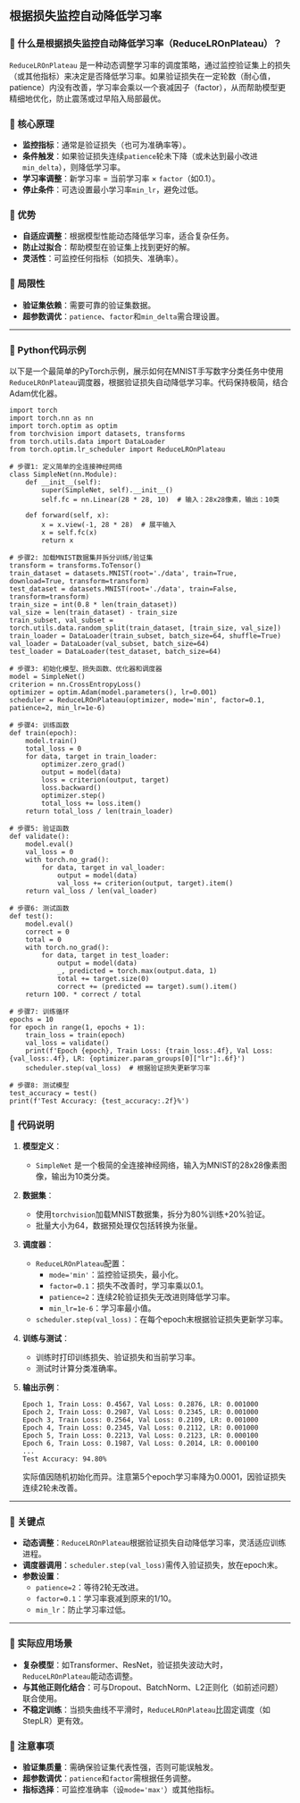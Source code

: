 ## 根据损失监控自动降低学习率
### 📖 什么是根据损失监控自动降低学习率（ReduceLROnPlateau）？

`ReduceLROnPlateau` 是一种动态调整学习率的调度策略，通过监控验证集上的损失（或其他指标）来决定是否降低学习率。如果验证损失在一定轮数（耐心值，patience）内没有改善，学习率会乘以一个衰减因子（factor），从而帮助模型更精细地优化，防止震荡或过早陷入局部最优。

### 📖 核心原理
- **监控指标**：通常是验证损失（也可为准确率等）。
- **条件触发**：如果验证损失连续`patience`轮未下降（或未达到最小改进`min_delta`），则降低学习率。
- **学习率调整**：新学习率 = 当前学习率 × `factor`（如0.1）。
- **停止条件**：可选设置最小学习率`min_lr`，避免过低。

### 📖 优势
- **自适应调整**：根据模型性能动态降低学习率，适合复杂任务。
- **防止过拟合**：帮助模型在验证集上找到更好的解。
- **灵活性**：可监控任何指标（如损失、准确率）。

### 📖 局限性
- **验证集依赖**：需要可靠的验证集数据。
- **超参数调优**：`patience`、`factor`和`min_delta`需合理设置。

---

### 📖 Python代码示例

以下是一个最简单的PyTorch示例，展示如何在MNIST手写数字分类任务中使用`ReduceLROnPlateau`调度器，根据验证损失自动降低学习率。代码保持极简，结合Adam优化器。

```
import torch
import torch.nn as nn
import torch.optim as optim
from torchvision import datasets, transforms
from torch.utils.data import DataLoader
from torch.optim.lr_scheduler import ReduceLROnPlateau

# 步骤1: 定义简单的全连接神经网络
class SimpleNet(nn.Module):
    def __init__(self):
        super(SimpleNet, self).__init__()
        self.fc = nn.Linear(28 * 28, 10)  # 输入：28x28像素，输出：10类
    
    def forward(self, x):
        x = x.view(-1, 28 * 28)  # 展平输入
        x = self.fc(x)
        return x

# 步骤2: 加载MNIST数据集并拆分训练/验证集
transform = transforms.ToTensor()
train_dataset = datasets.MNIST(root='./data', train=True, download=True, transform=transform)
test_dataset = datasets.MNIST(root='./data', train=False, transform=transform)
train_size = int(0.8 * len(train_dataset))
val_size = len(train_dataset) - train_size
train_subset, val_subset = torch.utils.data.random_split(train_dataset, [train_size, val_size])
train_loader = DataLoader(train_subset, batch_size=64, shuffle=True)
val_loader = DataLoader(val_subset, batch_size=64)
test_loader = DataLoader(test_dataset, batch_size=64)

# 步骤3: 初始化模型、损失函数、优化器和调度器
model = SimpleNet()
criterion = nn.CrossEntropyLoss()
optimizer = optim.Adam(model.parameters(), lr=0.001)
scheduler = ReduceLROnPlateau(optimizer, mode='min', factor=0.1, patience=2, min_lr=1e-6)

# 步骤4: 训练函数
def train(epoch):
    model.train()
    total_loss = 0
    for data, target in train_loader:
        optimizer.zero_grad()
        output = model(data)
        loss = criterion(output, target)
        loss.backward()
        optimizer.step()
        total_loss += loss.item()
    return total_loss / len(train_loader)

# 步骤5: 验证函数
def validate():
    model.eval()
    val_loss = 0
    with torch.no_grad():
        for data, target in val_loader:
            output = model(data)
            val_loss += criterion(output, target).item()
    return val_loss / len(val_loader)

# 步骤6: 测试函数
def test():
    model.eval()
    correct = 0
    total = 0
    with torch.no_grad():
        for data, target in test_loader:
            output = model(data)
            _, predicted = torch.max(output.data, 1)
            total += target.size(0)
            correct += (predicted == target).sum().item()
    return 100. * correct / total

# 步骤7: 训练循环
epochs = 10
for epoch in range(1, epochs + 1):
    train_loss = train(epoch)
    val_loss = validate()
    print(f'Epoch {epoch}, Train Loss: {train_loss:.4f}, Val Loss: {val_loss:.4f}, LR: {optimizer.param_groups[0]["lr"]:.6f}')
    scheduler.step(val_loss)  # 根据验证损失更新学习率

# 步骤8: 测试模型
test_accuracy = test()
print(f'Test Accuracy: {test_accuracy:.2f}%')
```


### 📖 代码说明

1. **模型定义**：
   - `SimpleNet` 是一个极简的全连接神经网络，输入为MNIST的28x28像素图像，输出为10类分类。

2. **数据集**：
   - 使用`torchvision`加载MNIST数据集，拆分为80%训练+20%验证。
   - 批量大小为64，数据预处理仅包括转换为张量。

3. **调度器**：
   - `ReduceLROnPlateau`配置：
     - `mode='min'`：监控验证损失，最小化。
     - `factor=0.1`：损失不改善时，学习率乘以0.1。
     - `patience=2`：连续2轮验证损失无改进则降低学习率。
     - `min_lr=1e-6`：学习率最小值。
   - `scheduler.step(val_loss)`：在每个epoch末根据验证损失更新学习率。

4. **训练与测试**：
   - 训练时打印训练损失、验证损失和当前学习率。
   - 测试时计算分类准确率。

5. **输出示例**：
   ```
   Epoch 1, Train Loss: 0.4567, Val Loss: 0.2876, LR: 0.001000
   Epoch 2, Train Loss: 0.2987, Val Loss: 0.2345, LR: 0.001000
   Epoch 3, Train Loss: 0.2564, Val Loss: 0.2109, LR: 0.001000
   Epoch 4, Train Loss: 0.2345, Val Loss: 0.2112, LR: 0.001000
   Epoch 5, Train Loss: 0.2213, Val Loss: 0.2123, LR: 0.000100
   Epoch 6, Train Loss: 0.1987, Val Loss: 0.2014, LR: 0.000100
   ...
   Test Accuracy: 94.80%
   ```
   实际值因随机初始化而异。注意第5个epoch学习率降为0.0001，因验证损失连续2轮未改善。

---

### 📖 关键点
- **动态调整**：`ReduceLROnPlateau`根据验证损失自动降低学习率，灵活适应训练进程。
- **调度器调用**：`scheduler.step(val_loss)`需传入验证损失，放在epoch末。
- **参数设置**：
   - `patience=2`：等待2轮无改进。
   - `factor=0.1`：学习率衰减到原来的1/10。
   - `min_lr`：防止学习率过低。

---

### 📖 实际应用场景
- **复杂模型**：如Transformer、ResNet，验证损失波动大时，`ReduceLROnPlateau`能动态调整。
- **与其他正则化结合**：可与Dropout、BatchNorm、L2正则化（如前述问题）联合使用。
- **不稳定训练**：当损失曲线不平滑时，`ReduceLROnPlateau`比固定调度（如StepLR）更有效。

### 📖 注意事项
- **验证集质量**：需确保验证集代表性强，否则可能误触发。
- **超参数调优**：`patience`和`factor`需根据任务调整。
- **指标选择**：可监控准确率（设`mode='max'`）或其他指标。
